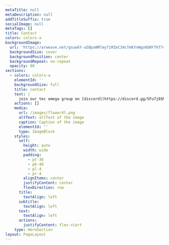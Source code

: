 ```yaml
---
metaTitle: null
metaDescription: null
addTitleSuffix: true
socialImage: null
metaTags: []
title: Contact
colors: colors-a
backgroundImage:
  url: 'https://arweave.net/gsuwkY-aSBpaNMlmy7iMZeC34cTmKYnWgo6bNY7kT74'
  backgroundSize: cover
  backgroundPosition: center
  backgroundRepeat: no-repeat
  opacity: 80
sections:
  - colors: colors-a
    elementId: ''
    backgroundSize: full
    title: contact
    text: |
      join our tec omega group on [discord](https://discord.gg/5Fu7j8SMrv)
    actions: []
    media:
      url: /images/flower4l.png
      altText: altText of the image
      caption: Caption of the image
      elementId: ''
      type: ImageBlock
    styles:
      self:
        height: auto
        width: wide
        padding:
          - pt-36
          - pb-48
          - pl-4
          - pr-4
        alignItems: center
        justifyContent: center
        flexDirection: row
      title:
        textAlign: left
      subtitle:
        textAlign: left
      text:
        textAlign: left
      actions:
        justifyContent: flex-start
    type: HeroSection
layout: PageLayout
---
```

